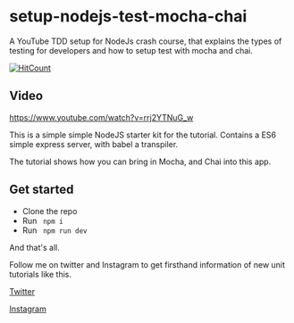 # setup-nodejs-test-mocha-chai
A YouTube TDD setup for NodeJs crash course, that explains the types of testing for developers and how to setup test with mocha and chai.

[![HitCount](http://hits.dwyl.com/AnayoOleru/setup-nodejs-test-mocha-chai.svg)](http://hits.dwyl.com/AnayoOleru/setup-nodejs-test-mocha-chai)

## Video 
https://www.youtube.com/watch?v=rrj2YTNuG_w

This is a simple simple NodeJS starter kit for the tutorial. Contains a ES6 simple express server, with babel a transpiler.

The tutorial shows how you can bring in Mocha, and Chai into this app.


## Get started

- Clone the repo
- Run ``` npm i```
- Run ``` npm run dev```

And that's all.

Follow me on twitter and Instagram to get firsthand information of new unit tutorials like this.

[Twitter](https://twitter.com/AnayoOleru)

[Instagram](https://www.instagram.com/anayo.oleru/)
